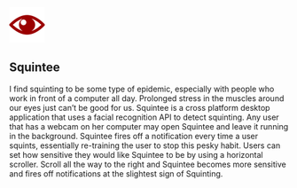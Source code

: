 ![App Logo](app/assets/icons/png/64x64.png?raw=true "Squintee Logo")

## Squintee

I find squinting to be some type of epidemic, especially with people who work in front of a computer all day. Prolonged stress in the muscles around our eyes just can’t be good for us. Squintee is a cross platform desktop application that uses a facial recognition API to detect squinting. Any user that has a webcam on her computer may open Squintee and leave it running in the background. Squintee fires off a notification every time a user squints, essentially re-training the user to stop this pesky habit. Users can set how sensitive they would like Squintee to be by using a horizontal scroller. Scroll all the way to the right and Squintee becomes more sensitive and fires off notifications at the slightest sign of Squinting.

